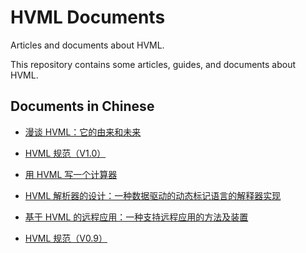 # HVML Documents

Articles and documents about HVML.

This repository contains some articles, guides, and documents about HVML.

## Documents in Chinese

- [漫谈 HVML：它的由来和未来](zh/brief-introduction-to-hvml-zh.md)
- [HVML 规范（V1.0）](zh/hvml-spec-v1.0-zh.md)
- [用 HVML 写一个计算器](zh/writing-a-calculator-by-using-hvml-step-by-step.md)

- [HVML 解析器的设计：一种数据驱动的动态标记语言的解释器实现](interpreter/zh.md)
- [基于 HVML 的远程应用：一种支持远程应用的方法及装置](cloudapp/zh.md)

- [HVML 规范（V0.9）](zh/hvml-spec-v0.9-zh.md)
